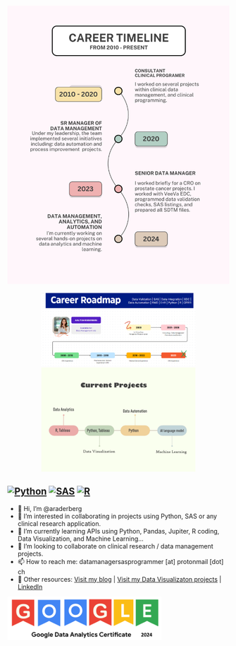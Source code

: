 <p align="center">
  <img src="career_timeline.png" width="550" title="Career Timeline">
</p>


<p align="center">
  <img src="careerpath.png" width="350" title="Career Path">
  <img src="current_projects.png" width="350" alt="Projects">
</p>



[![Python](https://img.shields.io/badge/python-3670A0?style=for-the-badge&logo=python&logoColor=ffdddd)](https://www.python.org/)
[![SAS](https://img.shields.io/badge/sas-3670A0?style=for-the-badge&logo=sas&logoColor=ffdddd)](https://www.sas.org/)
[![R](https://img.shields.io/badge/r-3670A0?style=for-the-badge&logo=r&logoColor=ECF0F1)](https://www.r-project.org/)
--------------------------------------------------------------
- 👋 Hi, I’m @araderberg
- 👀 I’m interested in collaborating in projects using Python, SAS or any clinical research application.
- 🌱 I’m currently learning APIs using Python, Pandas, Jupiter, R coding, Data Visualization, and Machine Learning...
- 💞️ I’m looking to collaborate on clinical research / data management projects.
- 📫 How to reach me: datamanagersasprogrammer [at] protonmail [dot] ch
- 🔗 Other resources:
  [Visit my blog](https://aaliyahraderberg.wordpress.com/) | 
  [Visit my Data Visualizaton projects](https://public.tableau.com/app/profile/aaliyahraderberg/vizzes) | [LinkedIn](https://www.linkedin.com/in/ikhouvanwesties/)
  
 <p align="left">
  <img src="https://github.com/araderberg/Certificates/blob/main/google.png" width="350" title="Google Data Analytics Certification-2024">
 </p>
 

<!---
araderberg/araderberg is a ✨ special ✨ repository because its `README.md` (this file) appears on your GitHub profile.
You can click the Preview link to take a look at your changes.
--->
